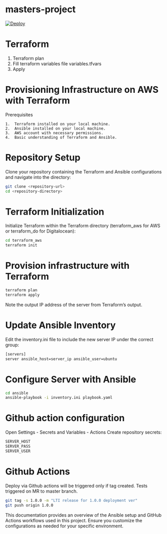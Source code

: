 # masters-project

[![Deploy](https://github.com/fedorchenko-a/masters-project/actions/workflows/deploy.yml/badge.svg)](https://github.com/fedorchenko-a/masters-project/actions/workflows/deploy.yml)


# Terraform
1. Terraform plan
2. Fill terraform variables file variables.tfvars
3. Apply

# Provisioning Infrastructure on AWS with Terraform

Prerequisites

	1.	Terraform installed on your local machine.
	2.	Ansible installed on your local machine.
	3.	AWS account with necessary permissions.
	4.	Basic understanding of Terraform and Ansible.

# Repository Setup
Clone your repository containing the Terraform and Ansible configurations and navigate into the directory:
```bash
git clone <repository-url>
cd <repository-directory>
```

# Terraform Initialization
Initialize Terraform within the Terraform directory (terraform_aws for AWS or terraform_do for Digitalocean):
```bash
cd terraform_aws
terraform init
```

# Provision infrastructure with Terraform

```bash
terraform plan
terraform apply
```
Note the output IP address of the server from Terraform’s output.

# Update Ansible Inventory
Edit the inventory.ini file to include the new server IP under the correct group:
```bash
[servers]
server ansible_host=server_ip ansible_user=ubuntu
```
# Configure Server with Ansible
```bash
cd ansible
ansible-playbook -i inventory.ini playbook.yaml
```
# Github action configuration
Open Settings - Secrets and Variables - Actions
Create repository secrets:
```bash
SERVER_HOST
SERVER_PASS
SERVER_USER
```



# Github Actions
Deploy via Github actions will be triggered only if tag created.
Tests triggered on MR to master branch.
```bash
git tag -s 1.0.0 -m "LTI release for 1.0.0 deployment ver"
git push origin 1.0.0
``` 

This documentation provides an overview of the Ansible setup and GitHub Actions workflows used in this project. Ensure you customize the configurations as needed for your specific environment.